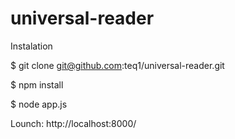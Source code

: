 universal-reader
================

Instalation


$ git clone git@github.com:teq1/universal-reader.git

$ npm install

$ node app.js

Lounch: http://localhost:8000/

